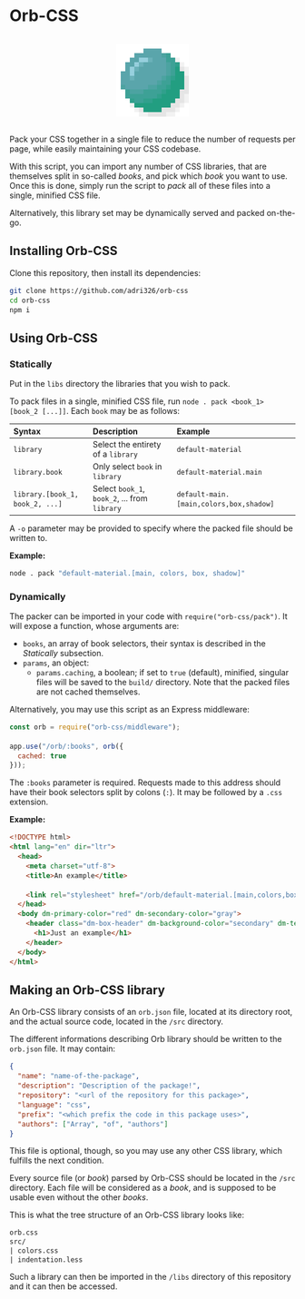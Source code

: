 # Orb-CSS

<div style="display: flex; align-items: center; justify-content: center;">

  ![Orb logo](logo.png)

</div>

Pack your CSS together in a single file to reduce the number of requests per page, while easily maintaining your CSS codebase.

With this script, you can import any number of CSS libraries, that are themselves split in so-called *books*, and pick which *book* you want to use.
Once this is done, simply run the script to *pack* all of these files into a single, minified CSS file.

Alternatively, this library set may be dynamically served and packed on-the-go.

## Installing Orb-CSS

Clone this repository, then install its dependencies:

```sh
git clone https://github.com/adri326/orb-css
cd orb-css
npm i
```

## Using Orb-CSS

### Statically

Put in the `libs` directory the libraries that you wish to pack.

To pack files in a single, minified CSS file, run `node . pack <book_1> [book_2 [...]]`.
Each `book` may be as follows:

| Syntax | Description | Example |
| :---- | :---- | :---- |
| `library` | Select the entirety of a `library` | `default-material` |
| `library.book` | Only select `book` in `library` | `default-material.main` |
| `library.[book_1, book_2, ...]` | Select `book_1`, `book_2`, ... from `library` | `default-main.[main,colors,box,shadow]` |

A `-o` parameter may be provided to specify where the packed file should be written to.

**Example:**

```sh
node . pack "default-material.[main, colors, box, shadow]"
```

### Dynamically

The packer can be imported in your code with `require("orb-css/pack")`. It will expose a function, whose arguments are:

* `books`, an array of book selectors, their syntax is described in the *Statically* subsection.
* `params`, an object:
  * `params.caching`, a boolean; if set to `true` (default), minified, singular files will be saved to the `build/` directory.
    Note that the packed files are not cached themselves.

Alternatively, you may use this script as an Express middleware:

```js
const orb = require("orb-css/middleware");

app.use("/orb/:books", orb({
  cached: true
}));
```

The `:books` parameter is required. Requests made to this address should have their book selectors split by colons (`:`). It may be followed by a `.css` extension.

**Example:**

```html
<!DOCTYPE html>
<html lang="en" dir="ltr">
  <head>
    <meta charset="utf-8">
    <title>An example</title>

    <link rel="stylesheet" href="/orb/default-material.[main,colors,box].css">
  </head>
  <body dm-primary-color="red" dm-secondary-color="gray">
    <header class="dm-box-header" dm-background-color="secondary" dm-text-color="white" dm-size="big" dm-shadow="1">
      <h1>Just an example</h1>
    </header>
  </body>
</html>
```

## Making an Orb-CSS library

An Orb-CSS library consists of an `orb.json` file, located at its directory root, and the actual source code, located in the `/src` directory.

The different informations describing Orb library should be written to the `orb.json` file. It may contain:

```json
{
  "name": "name-of-the-package",
  "description": "Description of the package!",
  "repository": "<url of the repository for this package>",
  "language": "css",
  "prefix": "<which prefix the code in this package uses>",
  "authors": ["Array", "of", "authors"]
}
```

This file is optional, though, so you may use any other CSS library, which fulfills the next condition.

Every source file (or *book*) parsed by Orb-CSS should be located in the `/src` directory.
Each file will be considered as a *book*, and is supposed to be usable even without the other *books*.

This is what the tree structure of an Orb-CSS library looks like:

```
orb.css
src/
| colors.css
| indentation.less
```

Such a library can then be imported in the `/libs` directory of this repository and it can then be accessed.
